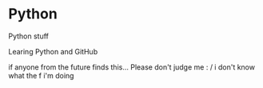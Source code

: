 # Python
Python stuff

Learing Python and GitHub

if anyone from the future finds this... Please don't judge me : /
i don't know what the f i'm doing

